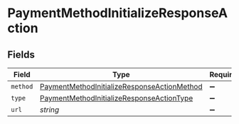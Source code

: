 # PaymentMethodInitializeResponseAction


## Fields

| Field                                                                                                             | Type                                                                                                              | Required                                                                                                          | Description                                                                                                       | Example                                                                                                           |
| ----------------------------------------------------------------------------------------------------------------- | ----------------------------------------------------------------------------------------------------------------- | ----------------------------------------------------------------------------------------------------------------- | ----------------------------------------------------------------------------------------------------------------- | ----------------------------------------------------------------------------------------------------------------- |
| `method`                                                                                                          | [PaymentMethodInitializeResponseActionMethod](../../models/shared/paymentmethodinitializeresponseactionmethod.md) | :heavy_minus_sign:                                                                                                | N/A                                                                                                               | GET                                                                                                               |
| `type`                                                                                                            | [PaymentMethodInitializeResponseActionType](../../models/shared/paymentmethodinitializeresponseactiontype.md)     | :heavy_minus_sign:                                                                                                | N/A                                                                                                               | redirect                                                                                                          |
| `url`                                                                                                             | *string*                                                                                                          | :heavy_minus_sign:                                                                                                | N/A                                                                                                               | www.example.com/payments/finalize                                                                                 |